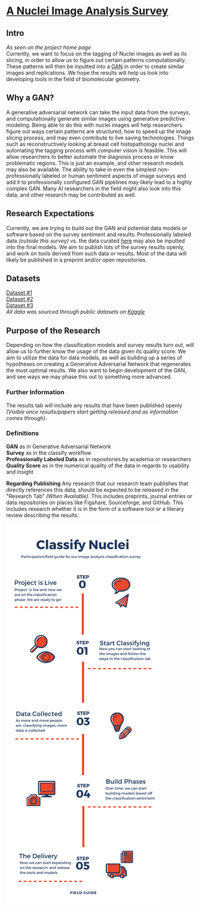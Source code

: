 # [A Nuclei Image Analysis Survey](https://www.zooniverse.org/projects/gamer456148/classify-nuclei-an-image-analysis-survey)

## Intro ##
*As seen on the project home page*  
Currently, we want to focus on the tagging of Nuclei images as well as its slicing, in order to allow us to figure out certain patterns computationally. These patterns will then be inputted into a [GAN](https://en.wikipedia.org/wiki/Generative_adversarial_network) in order to create similar images and replications. We hope the results will help us look into developing tools in the field of biomolecular geometry.

## Why a GAN? ##
A generative adversarial network can take the input data from the surveys, and computationally generate similar images using generative predictive modeling. Being able to do this with nuclei images will help researchers figure out ways certain patterns are structured, how to speed up the image slicing process, and may even contribute to live saving technologies. Things such as reconstructively looking at breast cell histopathology nuclei and automating the tagging process with computer vision is feasible. This will allow researchers to better automate the diagnosis process or know problematic regions. This is just an example, and other research models may also be available. The ability to take in even the simplest non-professionally labeled or human sentiment aspects of image surveys and add it to professionally configured GAN pipelines may likely lead to a highly complex GAN. Many AI researchers in the field might also look into this data, and other research may be contributed as well. 

## Research Expectations ##
Currently, we are  trying to build out the GAN and potential data models or software based on the survey sentiment and results. Professionally labeled data *(outside this survey)* vs. the data curated [here](https://www.zooniverse.org/projects/gamer456148/classify-nuclei-an-image-analysis-survey/classify) may also be inputted into the final models. We aim to publish lots of the survey results openly, and work on tools derived from such data or results. Most of the data will likely be published in a preprint and/or open repositories.

## Datasets ##
[Dataset #1](https://www.kaggle.com/sandhaya4u/histology-image-dataset?select=stage2_test_final)  
[Dataset #2](https://www.kaggle.com/gnovis/nucleus)  
[Dataset #3](https://www.kaggle.com/rangan2510/breast-cancer-histology-images-bach)  
*All data was sourced through public datasets on [Kaggle](https://www.kaggle.com)*

## Purpose of the Research ##
Depending on how the classification models and survey results turn out, will allow us to further know the usage of the data given its quality score. We aim to utilize the data for data models, as well as building up a series of hypotheses on creating a Generative Adversarial Network that regenerates the most optimal results. We also want to begin development of the GAN, and see ways we may phase this out to something more advanced.

### Further Information ###
The results tab will include any results that have been published openly *(Visible once results/papers start getting released and as information comes through)*.

### Definitions ##
**GAN** as in Generative Adversarial Network  
**Survey** as in the classify workflow  
**Professionally Labeled Data** as in repositories by academia or researchers  
**Quality Score** as in the numerical quality of the data in regards to usability and insight

**Regarding Publishing**
Any research that our research team publishes that directly references this data, should be expected to be released in the "Research Tab" *(When Available)*. This includes preprints, journal entries or data repositories on places like Figshare, Sourceforge, and GitHub. This includes research whether it is in the form of a software tool or a literary review describing the results.

[![FieldGuide](https://raw.githubusercontent.com/Mentors4EDU/Images/master/NucleiFIeldGuide.png)](https://www.zooniverse.org/projects/gamer456148/classify-nuclei-an-image-analysis-survey)
